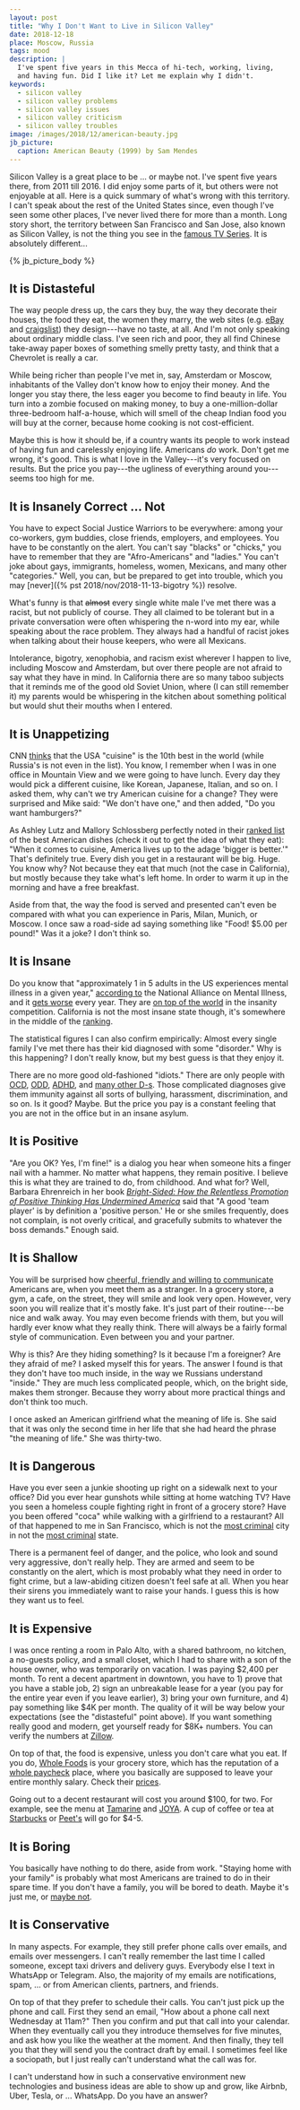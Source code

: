 ```yaml
---
layout: post
title: "Why I Don't Want to Live in Silicon Valley"
date: 2018-12-18
place: Moscow, Russia
tags: mood
description: |
  I've spent five years in this Mecca of hi-tech, working, living,
  and having fun. Did I like it? Let me explain why I didn't.
keywords:
  - silicon valley
  - silicon valley problems
  - silicon valley issues
  - silicon valley criticism
  - silicon valley troubles
image: /images/2018/12/american-beauty.jpg
jb_picture:
  caption: American Beauty (1999) by Sam Mendes
---
```


Silicon Valley is a great place to be ... or maybe not. I've spent five years there,
from 2011 till 2016. I did enjoy some parts of it, but others were not enjoyable
at all. Here is a quick summary of what's wrong with this territory. I can't speak about
the rest of the United States since, even though I've seen some other places, I've
never lived there for more than a month. Long story short, the territory
between San Francisco and San Jose, also known as Silicon Valley, is not
the thing you see in the [famous TV Series](https://www.imdb.com/title/tt2575988/).
It is absolutely different...

<!--more-->

{% jb_picture_body %}

## It is Distasteful

The way people dress up, the cars they buy, the way they decorate their
houses, the food they eat, the women they marry, the web sites (e.g.
[eBay](https://www.ebay.com) and [craigslist](https://www.craigslist.com)) they design---have
no taste, at all. And I'm not only speaking about ordinary middle class. I've
seen rich and poor, they all find Chinese take-away paper boxes
of something smelly pretty tasty, and think that a Chevrolet is really a car.

While being richer than people I've met in, say, Amsterdam or Moscow, inhabitants
of the Valley don't know how to enjoy their money. And the longer you stay
there, the less eager you become to find beauty in life. You turn into a zombie
focused on making money, to buy a one-million-dollar three-bedroom half-a-house,
which will smell of the cheap Indian food you will buy at the corner, because home cooking is not
cost-efficient.

Maybe this is how it should be, if a country wants its people to work instead
of having fun and carelessly enjoying life. Americans *do* work. Don't get me wrong,
it's good. This is what I love in the Valley---it's very focused on results.
But the price you pay---the ugliness of everything around you---seems too high for me.

## It is Insanely Correct ... Not

You have to expect Social Justice Warriors to be everywhere:
among your co-workers, gym buddies, close friends, employers, and employees.
You have to be constantly on the alert. You can't say "blacks" or "chicks," you have
to remember that they are "Afro-Americans" and "ladies." You can't joke about
gays, immigrants, homeless, women, Mexicans, and many other
"categories." Well, you can, but be prepared to get into trouble, which
you may [never]({% pst 2018/nov/2018-11-13-bigotry %}) resolve.

What's funny is that <del>almost</del> every single white male I've met there was a racist, but
not publicly of course. They all claimed to be tolerant but in a private
conversation were often whispering the n-word into my ear, while
speaking about the race problem. They always had a handful of racist jokes
when talking about their house keepers, who were all Mexicans.

Intolerance, bigotry, xenophobia, and racism exist wherever I happen to
live, including Moscow and Amsterdam, but over there people are not afraid to say what
they have in mind. In California there are so many taboo subjects that it
reminds me of the good old Soviet Union, where (I can still remember it)
my parents would be whispering in the kitchen about something political but
would shut their mouths when I entered.

## It is Unappetizing

CNN [thinks](https://edition.cnn.com/travel/article/world-best-food-cultures/index.html)
that the USA "cuisine" is the 10th best in the world (while Russia's is
not even in the list). You know, I remember when I was in one office in Mountain
View and we were going to have lunch. Every day they would pick a different
cuisine, like Korean, Japanese, Italian, and so on. I asked them, why can't we
try American cuisine for a change? They were surprised and Mike said: "We don't have one,"
and then added, "Do you want hamburgers?"

As Ashley Lutz and Mallory Schlossberg perfectly noted in their
[ranked list](https://www.businessinsider.com/most-american-foods-of-all-time-2015-7)
of the best American dishes (check it out to get the idea of what they eat):
"When it comes to cuisine, America lives up to the adage 'bigger is better.'"
That's definitely true. Every dish you get in a restaurant will be big. Huge.
You know why? Not because they eat that much (not the case in California),
but mostly because they take what's left home. In order to warm it up in
the morning and have a free breakfast.

Aside from that, the way the food is served and presented can't even be compared
with what you can experience in Paris, Milan, Munich, or Moscow. I once
saw a road-side ad saying something like "Food! $5.00 per pound!" Was it a joke?
I don't think so.

## It is Insane

Do you know that "approximately 1 in 5 adults in the US experiences mental illness
in a given year," [according to](https://www.nami.org/learn-more/mental-health-by-the-numbers)
the National Alliance on Mental Illness, and it
[gets worse](https://www.psychologytoday.com/us/blog/our-changing-culture/201510/are-mental-health-issues-the-rise)
every year.
They are [on top of the world](https://ourworldindata.org/mental-health) in the
insanity competition. California is not the most insane state though, it's
somewhere in the middle of the
[ranking](http://www.mentalhealthamerica.net/issues/2017-state-mental-health-america-ranking-states).

The statistical figures I can also confirm empirically:
Almost every single family I've met there has their kid diagnosed with
some "disorder." Why is this happening? I don't really know, but my best guess
is that they enjoy it.

There are no more good old-fashioned "idiots." There are only people with
[OCD](https://en.wikipedia.org/wiki/Obsessive%E2%80%93compulsive_disorder),
[ODD](https://en.wikipedia.org/wiki/Oppositional_defiant_disorder),
[ADHD](https://en.wikipedia.org/wiki/Attention-deficit_hyperactivity_disorder),
and [many other D-s](https://psychcentral.com/disorders/). Those complicated
diagnoses give them immunity against all sorts of bullying, harassment,
discrimination, and so on. Is it good? Maybe. But the price you pay is
a constant feeling that you are not in the office but in an insane asylum.

## It is Positive

"Are you OK? Yes, I'm fine!" is a dialog you hear when someone hits a finger nail
with a hammer. No matter what happens, they remain positive. I believe this
is what they are trained to do, from childhood. And what for?
Well, Barbara Ehrenreich in her book
[_Bright-Sided: How the Relentless Promotion of Positive Thinking Has Undermined America_](https://amzn.to/2QlfphA)
said that "A good 'team player' is by definition a 'positive person.'
He or she smiles frequently, does not complain, is not overly critical,
and gracefully submits to whatever the boss demands." Enough said.

## It is Shallow

You will be surprised how
[cheerful, friendly and willing to communicate](https://www.cbsnews.com/news/how-americans-look-to-the-rest-of-the-world/)
Americans are, when you meet them as
a stranger. In a grocery store, a gym, a cafe, on the street, they will
smile and look very open. However, very soon you will realize that it's mostly
fake. It's just part of their routine---be nice and walk away. You may even
become friends with them, but you will hardly ever know what they really think.
There will always be a fairly formal style of communication. Even between
you and your partner.

Why is this? Are they hiding something? Is it because I'm a foreigner? Are they
afraid of me? I asked myself this for years. The answer I found is that they
don't have too much inside, in the way we Russians understand "inside." They
are much less complicated people, which, on the bright side,
makes them stronger. Because they worry about more practical things and don't
think too much.

I once asked an American girlfriend what the meaning of life is. She said that
it was only the second time in her life that she had heard the phrase "the meaning of life."
She was thirty-two.

## It is Dangerous

Have you ever seen a junkie shooting up right on a sidewalk next to your office?
Did you ever hear gunshots while sitting at home watching TV? Have you seen a homeless
couple fighting right in front of a grocery store? Have you been offered "coca" while
walking with a girlfriend to a restaurant? All of that happened to me in
San Francisco, which is not the
[most criminal](https://www.statista.com/statistics/217685/most-dangerous-cities-in-north-america-by-crime-rate/)
city in not the
[most criminal](https://www.statista.com/statistics/200445/reported-violent-crime-rate-in-the-us-states/)
state.

There is a permanent feel of danger, and the police, who look and sound
very aggressive, don't really help. They are armed and seem to be constantly
on the alert, which is most probably what they need in order to fight crime,
but a law-abiding citizen doesn't feel safe at all. When you hear their sirens
you immediately want to raise your hands. I guess this is how they want us to feel.

## It is Expensive

I was once renting a room in Palo Alto, with a shared bathroom, no kitchen,
a no-guests policy, and a small closet, which I had to share with a son
of the house owner, who was temporarily on vacation. I was paying $2,400 per month.
To rent a decent apartment in downtown, you have to 1) prove that you have
a stable job, 2) sign an unbreakable lease for a year
(you pay for the entire year even if you leave earlier), 3) bring your own furniture,
and 4) pay something like $4K per month. The quality of it will be way
below your expectations (see the "distasteful" point above). If you want
something really good and modern, get yourself ready for $8K+ numbers. You can verify
the numbers at [Zillow](https://www.zillow.com/palo-alto-ca-94301/rentals/).

On top of that, the food is expensive, unless you don't care what you eat. If you
do, [Whole Foods](https://eu.wholefoodsmarket.com/) is your grocery store, which has the reputation of
a [whole paycheck](https://www.sfgate.com/business/article/Whole-Foods-whole-paycheck-Amazon-Jeff-Bezos-13181055.php)
place, where you basically are supposed to leave your entire monthly salary.
Check their [prices](https://www.wholefoodsmarket.com/shop/PAL/3173).

Going out to a decent restaurant will cost you around $100, for two. For example,
see the menu at [Tamarine](https://tamarinerestaurant.com/) and
[JOYA](http://www.joya.com/menus.html). A cup of coffee or tea at
[Starbucks](https://www.starbucks.com/) or [Peet's](https://www.peets.com/) will
go for $4-5.

## It is Boring

You basically have nothing to do there, aside from work. "Staying home with
your family" is probably what most Americans are trained to do in their
spare time. If you don't have a family, you will be bored to death. Maybe
it's just me, or [maybe not](https://www.quora.com/Why-is-America-so-boring-to-live-in).

## It is Conservative

In many aspects. For example, they still prefer phone calls over emails, and
emails over messengers. I can't really remember the last time I
called someone, except taxi drivers and delivery guys. Everybody else I text
in WhatsApp or Telegram. Also, the majority of my emails are notifications,
spam, ... or from American clients, partners, and friends.

On top of that they prefer to schedule their calls. You can't just pick up the
phone and call. First they send an email, "How about a phone call next Wednesday at 11am?"
Then you confirm and put that call into your calendar. When they eventually call you they
introduce themselves for five minutes, and ask how you like the weather at the
moment. And then finally, they tell you that they will send you the contract draft by email.
I sometimes feel like a sociopath, but I just really can't understand what the
call was for.

I can't understand how in such a conservative environment new technologies
and business ideas are able to show up and grow, like Airbnb, Uber, Tesla,
or ... WhatsApp. Do you have an answer?

